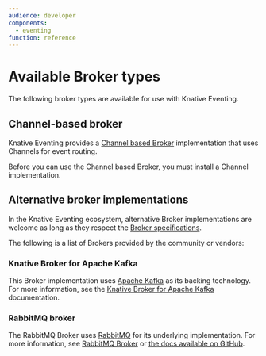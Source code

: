 ```yaml
---
audience: developer
components:
  - eventing
function: reference
---
```


# Available Broker types

The following broker types are available for use with Knative Eventing.

## Channel-based broker

Knative Eventing provides a [Channel based Broker](./channel-based-broker/README.md) implementation that uses Channels for event routing.

Before you can use the Channel based Broker, you must install a Channel implementation.

## Alternative broker implementations

In the Knative Eventing ecosystem, alternative Broker implementations are welcome as long as they respect the [Broker specifications](https://github.com/knative/specs/blob/main/specs/eventing/control-plane.md#broker-lifecycle).

The following is a list of Brokers provided by the community or vendors:

### Knative Broker for Apache Kafka

This Broker implementation uses [Apache Kafka](https://kafka.apache.org/) as its backing technology. For more information, see the [Knative Broker for Apache Kafka](./kafka-broker/README.md) documentation.

### RabbitMQ broker

The RabbitMQ Broker uses [RabbitMQ](https://www.rabbitmq.com/) for its underlying implementation.
For more information, see [RabbitMQ Broker](./rabbitmq-broker/README.md) or [the docs available on GitHub](https://github.com/knative-extensions/eventing-rabbitmq).

